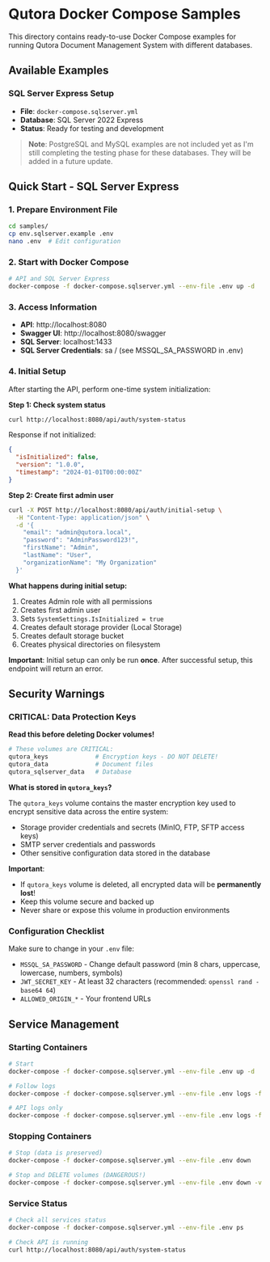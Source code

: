 # Qutora Docker Compose Samples

This directory contains ready-to-use Docker Compose examples for running Qutora Document Management System with different databases.

## Available Examples

### SQL Server Express Setup
- **File**: `docker-compose.sqlserver.yml`
- **Database**: SQL Server 2022 Express
- **Status**: Ready for testing and development

> **Note**: PostgreSQL and MySQL examples are not included yet as I'm still completing the testing phase for these databases. They will be added in a future update.

## Quick Start - SQL Server Express

### 1. Prepare Environment File
```bash
cd samples/
cp env.sqlserver.example .env
nano .env  # Edit configuration
```

### 2. Start with Docker Compose
```bash
# API and SQL Server Express
docker-compose -f docker-compose.sqlserver.yml --env-file .env up -d
```

### 3. Access Information
- **API**: http://localhost:8080
- **Swagger UI**: http://localhost:8080/swagger
- **SQL Server**: localhost:1433
- **SQL Server Credentials**: sa / (see MSSQL_SA_PASSWORD in .env)

### 4. Initial Setup
After starting the API, perform one-time system initialization:

**Step 1: Check system status**
```bash
curl http://localhost:8080/api/auth/system-status
```

Response if not initialized:
```json
{
  "isInitialized": false,
  "version": "1.0.0",
  "timestamp": "2024-01-01T00:00:00Z"
}
```

**Step 2: Create first admin user**
```bash
curl -X POST http://localhost:8080/api/auth/initial-setup \
  -H "Content-Type: application/json" \
  -d '{
    "email": "admin@qutora.local",
    "password": "AdminPassword123!",
    "firstName": "Admin",
    "lastName": "User",
    "organizationName": "My Organization"
  }'
```

**What happens during initial setup:**
1. Creates Admin role with all permissions
2. Creates first admin user
3. Sets `SystemSettings.IsInitialized = true`
4. Creates default storage provider (Local Storage)
5. Creates default storage bucket
6. Creates physical directories on filesystem

**Important**: Initial setup can only be run **once**. After successful setup, this endpoint will return an error.

## Security Warnings

### CRITICAL: Data Protection Keys

**Read this before deleting Docker volumes!**

```bash
# These volumes are CRITICAL:
qutora_keys             # Encryption keys - DO NOT DELETE!
qutora_data             # Document files
qutora_sqlserver_data   # Database
```

**What is stored in `qutora_keys`?**

The `qutora_keys` volume contains the master encryption key used to encrypt sensitive data across the entire system:
- Storage provider credentials and secrets (MinIO, FTP, SFTP access keys)
- SMTP server credentials and passwords
- Other sensitive configuration data stored in the database

**Important**: 
- If `qutora_keys` volume is deleted, all encrypted data will be **permanently lost**!
- Keep this volume secure and backed up
- Never share or expose this volume in production environments

### Configuration Checklist

Make sure to change in your `.env` file:

- `MSSQL_SA_PASSWORD` - Change default password (min 8 chars, uppercase, lowercase, numbers, symbols)
- `JWT_SECRET_KEY` - At least 32 characters (recommended: `openssl rand -base64 64`)
- `ALLOWED_ORIGIN_*` - Your frontend URLs

## Service Management

### Starting Containers
```bash
# Start
docker-compose -f docker-compose.sqlserver.yml --env-file .env up -d

# Follow logs
docker-compose -f docker-compose.sqlserver.yml --env-file .env logs -f

# API logs only
docker-compose -f docker-compose.sqlserver.yml --env-file .env logs -f qutora-api
```

### Stopping Containers
```bash
# Stop (data is preserved)
docker-compose -f docker-compose.sqlserver.yml --env-file .env down

# Stop and DELETE volumes (DANGEROUS!)
docker-compose -f docker-compose.sqlserver.yml --env-file .env down -v
```

### Service Status
```bash
# Check all services status
docker-compose -f docker-compose.sqlserver.yml --env-file .env ps

# Check API is running
curl http://localhost:8080/api/auth/system-status
```
 